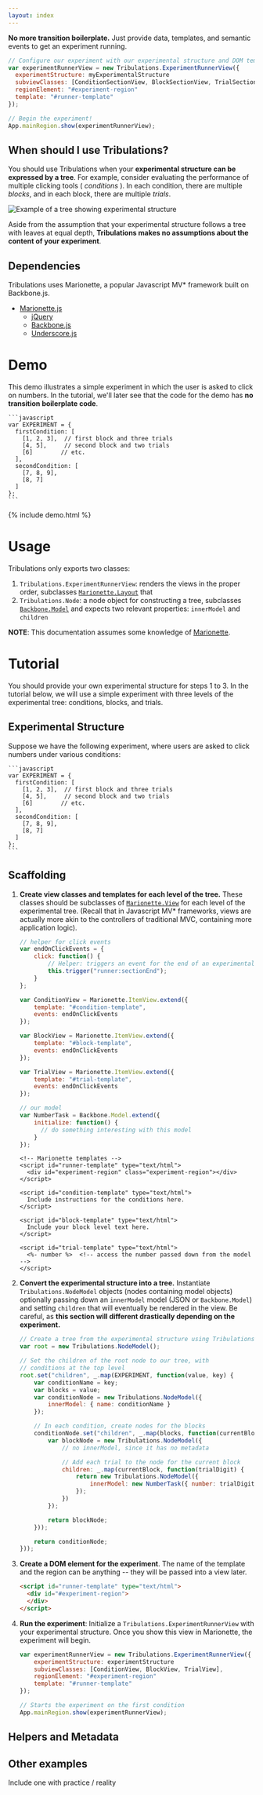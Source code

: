 ```yaml
---
layout: index
---
```


**No more transition boilerplate.** Just provide data, templates, and semantic events to get an experiment running.

```javascript
// Configure our experiment with our experimental structure and DOM templates
var experimentRunnerView = new Tribulations.ExperimentRunnerView({
  experimentStructure: myExperimentalStructure
  subviewClasses: [ConditionSectionView, BlockSectionView, TrialSectionView]
  regionElement: "#experiment-region"
  template: "#runner-template"
});

// Begin the experiment!
App.mainRegion.show(experimentRunnerView);
```
When should I use Tribulations?
------------
You should use Tribulations when your **experimental structure can be expressed by a tree**. For example, consider evaluating the performance of multiple clicking tools ( *conditions* ). In each condition, there are multiple *blocks*, and in each block, there are multiple *trials*.

![Example of a tree showing experimental structure](docs/experiment_structure.png)

Aside from the assumption that your experimental structure follows a tree with leaves at equal depth, **Tribulations makes no assumptions about the content of your experiment**. 

Dependencies
-------------

Tribulations uses Marionette, a popular Javascript MV\* framework built on Backbone.js. 

* [Marionette.js](http://marionettejs.com)
  * [jQuery](http://jquery.com)
  * [Backbone.js](http://backbonejs.org/)
  * [Underscore.js](http://underscorejs.org/)

# Demo
This demo illustrates a simple experiment in which the user is asked to click on numbers. In the tutorial, we'll later see that the code for the demo has **no transition boilerplate code**. 

    ```javascript
    var EXPERIMENT = {
      firstCondition: [
        [1, 2, 3],  // first block and three trials
        [4, 5],     // second block and two trials
        [6]        // etc.
      ],
      secondCondition: [
        [7, 8, 9],
        [8, 7]
      ]
    };
    ```

{% include demo.html %}


# Usage

Tribulations only exports two classes: 

1. `Tribulations.ExperimentRunnerView`: renders the views in the proper order, subclasses [`Marionette.Layout`](https://github.com/marionettejs/backbone.marionette/blob/master/docs/marionette.layout.md) that 
2. `Tribulations.Node`: a node object for constructing a tree, subclasses [`Backbone.Model`](http://backbonejs.org/#Model) and expects two relevant properties: `innerModel` and `children`

**NOTE**: This documentation assumes some knowledge of [Marionette](http://marionettejs.com/). 

# Tutorial
You should provide your own experimental structure for steps 1 to 3. In the tutorial below, we will use a simple experiment with three levels of the experimental tree: conditions, blocks, and trials.

## Experimental Structure
Suppose we have the following experiment, where users are asked to click numbers under various conditions:

    ```javascript
    var EXPERIMENT = {
      firstCondition: [
        [1, 2, 3],  // first block and three trials
        [4, 5],     // second block and two trials
        [6]        // etc.
      ],
      secondCondition: [
        [7, 8, 9],
        [8, 7]
      ]
    };
    ```

## Scaffolding

1. **Create view classes and templates for each level of the tree.** These classes should be subclasses of [`Marionette.View`](https://github.com/marionettejs/backbone.marionette/tree/master/docs) for each level of the experimental tree. (Recall that in Javascript MV\* frameworks, views are actually more akin to the controllers of traditional MVC, containing more application logic).

    ```javascript
    // helper for click events
    var endOnClickEvents = {
        click: function() {
            // Helper: triggers an event for the end of an experimental section
            this.trigger("runner:sectionEnd"); 
        }
    };

    var ConditionView = Marionette.ItemView.extend({
        template: "#condition-template",
        events: endOnClickEvents
    });

    var BlockView = Marionette.ItemView.extend({
        template: "#block-template",
        events: endOnClickEvents
    });

    var TrialView = Marionette.ItemView.extend({
        template: "#trial-template",
        events: endOnClickEvents
    });

    // our model
    var NumberTask = Backbone.Model.extend({
        initialize: function() {
          // do something interesting with this model
        }
    });
    ```

    ```
    <!-- Marionette templates -->
    <script id="runner-template" type="text/html">
      <div id="experiment-region" class="experiment-region"></div>
    </script>

    <script id="condition-template" type="text/html">
      Include instructions for the conditions here.
    </script>

    <script id="block-template" type="text/html">
      Include your block level text here.
    </script>

    <script id="trial-template" type="text/html">
      <%- number %>  <!-- access the number passed down from the model -->
    </script>
    ```
2. **Convert the experimental structure into a tree.** Instantiate `Tribulations.NodeModel` objects (nodes containing model objects) optionally passing down an `innerModel` model (JSON or `Backbone.Model`) and setting `children` that will eventually be rendered in the view. Be careful, as **this section will different drastically depending on the experiment.**

    ```javascript
    // Create a tree from the experimental structure using Tribulations.Node
    var root = new Tribulations.NodeModel();

    // Set the children of the root node to our tree, with
    // conditions at the top level
    root.set("children", _.map(EXPERIMENT, function(value, key) {
        var conditionName = key;
        var blocks = value;
        var conditionNode = new Tribulations.NodeModel({
            innerModel: { name: conditionName }
        });

        // In each condition, create nodes for the blocks
        conditionNode.set("children", _.map(blocks, function(currentBlock) {
            var blockNode = new Tribulations.NodeModel({
                // no innerModel, since it has no metadata

                // Add each trial to the node for the current block
                children: _.map(currentBlock, function(trialDigit) {
                    return new Tribulations.NodeModel({
                        innerModel: new NumberTask({ number: trialDigit })
                    });
                })
            }); 

            return blockNode;
        }));

        return conditionNode;
    }));
    ```

3. **Create a DOM element for the experiment**. The name of the template and the region can be anything -- they will be passed into a view later.

    ```html
    <script id="runner-template" type="text/html">
      <div id="#experiment-region">
      </div>
    </script>
    ``` 

4. **Run the experiment**: Initialize a `Tribulations.ExperimentRunnerView` with your experimental structure. Once you show this view in Marionette, the experiment will begin.

    ```javascript
    var experimentRunnerView = new Tribulations.ExperimentRunnerView({
        experimentStructure: experimentStructure
        subviewClasses: [ConditionView, BlockView, TrialView],
        regionElement: "#experiment-region"
        template: "#runner-template"
    });

    // Starts the experiment on the first condition
    App.mainRegion.show(experimentRunnerView);
    ```

## Helpers and Metadata

## Other examples
Include one with practice / reality

